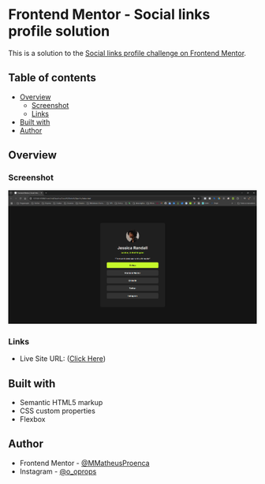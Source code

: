 # Frontend Mentor - Social links profile solution

This is a solution to the [Social links profile challenge on Frontend Mentor](https://www.frontendmentor.io/challenges/social-links-profile-UG32l9m6dQ).

## Table of contents

- [Overview](#overview)
  - [Screenshot](#screenshot)
  - [Links](#links)
- [Built with](#built-with)
- [Author](#author)


## Overview

### Screenshot
![](./screenshot.png)

### Links
- Live Site URL: ([Click Here](https://mmatheusproenca.github.io/Frontend-Mentor-Social-links-profile/Index.html))

## Built with

- Semantic HTML5 markup
- CSS custom properties
- Flexbox

## Author

- Frontend Mentor - [@MMatheusProenca]([https://www.frontendmentor.io/profile/yourusername](https://www.frontendmentor.io/profile/MMatheusProenca))
- Instagram - [@o_oprops]([https://www.twitter.com/yourusername](https://www.instagram.com/o_oprops/))

